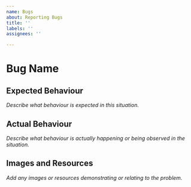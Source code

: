 ```yaml
---
name: Bugs
about: Reporting Bugs
title: ''
labels: ''
assignees: ''

---
```


# Bug Name
## Expected Behaviour
*Describe what behaviour is expected in this situation.*  

## Actual Behaviour
*Describe what behaviour is actually happening or being observed in the situation.*  

## Images and Resources
*Add any images or resources demonstrating or relating to the problem.*
